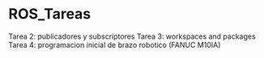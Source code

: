 # ROS_Tareas
Tarea 2: publicadores y subscriptores
Tarea 3: workspaces and packages
Tarea 4: programacion inicial de brazo robotico (FANUC M10IA)

